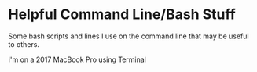 # Helpful Command Line/Bash Stuff
Some bash scripts and lines I use on the command line that may be useful to others.

I'm on a 2017 MacBook Pro using Terminal

